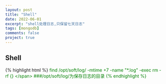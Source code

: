 ```yaml
---
layout: post
title: "Shell"
date: 2022-06-01
excerpt: "shell处理日志,只保留七天日志"
tags: [mongodb]
comments: false
project: true
---
```


## Shell
{% highlight html %}
<span style="color:green"> find /opt/soft/log/ -mtime +7 -name "*.log" -exec rm -rf {} \</span>
###/opt/soft/log/为保存日志的目录
{% endhighlight %}

